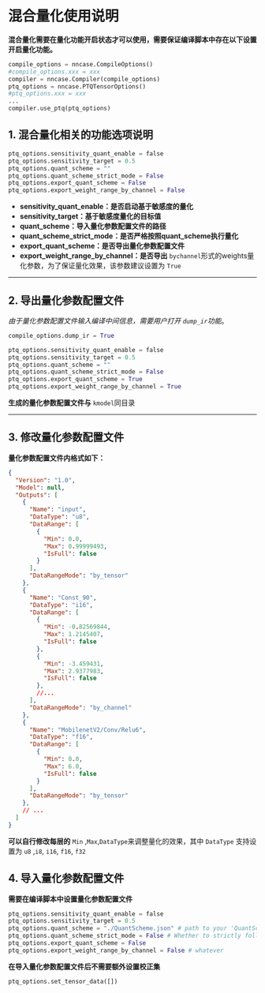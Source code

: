 # 混合量化使用说明

**混合量化需要在量化功能开启状态才可以使用，需要保证编译脚本中存在以下设置开启量化功能。**

```python
compile_options = nncase.CompileOptions()
#compile_options.xxx = xxx
compiler = nncase.Compiler(compile_options)
ptq_options = nncase.PTQTensorOptions()
#ptq_options.xxx = xxx
...
compiler.use_ptq(ptq_options)
```

## 1. 混合量化相关的功能选项说明

```python
ptq_options.sensitivity_quant_enable = false
ptq_options.sensitivity_target = 0.5
ptq_options.quant_scheme = ""
ptq_options.quant_scheme_strict_mode = False
ptq_options.export_quant_scheme = False
ptq_options.export_weight_range_by_channel = False
```

* **sensitivity_quant_enable：是否启动基于敏感度的量化**
* **sensitivity_target：基于敏感度量化的目标值**
* **quant_scheme：导入量化参数配置文件的路径**
* **quant_scheme_strict_mode：是否严格按照quant_scheme执行量化**
* **export_quant_scheme：是否导出量化参数配置文件**
* **export_weight_range_by_channel：是否导出** `bychannel`形式的weights量化参数，为了保证量化效果，该参数建议设置为 `True`

---

## 2. 导出量化参数配置文件

*由于量化参数配置文件输入编译中间信息，需要用户打开 `dump_ir`功能*。

```python
compile_options.dump_ir = True
```

```python
ptq_options.sensitivity_quant_enable = false
ptq_options.sensitivity_target = 0.5
ptq_options.quant_scheme = ""
ptq_options.quant_scheme_strict_mode = False
ptq_options.export_quant_scheme = True
ptq_options.export_weight_range_by_channel = True
```

**生成的量化参数配置文件与** `kmodel`同目录

---

## 3. 修改量化参数配置文件

**量化参数配置文件内格式如下：**

```json
{
  "Version": "1.0",
  "Model": null,
  "Outputs": [
    {
      "Name": "input",
      "DataType": "u8",
      "DataRange": [
        {
          "Min": 0.0,
          "Max": 0.99999493,
          "IsFull": false
        }
      ],
      "DataRangeMode": "by_tensor"
    },
    {
      "Name": "Const_90",
      "DataType": "i16",
      "DataRange": [
        {
          "Min": -0.82569844,
          "Max": 1.2145407,
          "IsFull": false
        },
        {
          "Min": -3.459431,
          "Max": 2.9377983,
          "IsFull": false
        },
        //...
      ],
      "DataRangeMode": "by_channel"
    },
    {
      "Name": "MobilenetV2/Conv/Relu6",
      "DataType": "f16",
      "DataRange": [
        {
          "Min": 0.0,
          "Max": 6.0,
          "IsFull": false
        }
      ],
      "DataRangeMode": "by_tensor"
    },
    // ...
  ]
}
```

**可以自行修改每层的** `Min` ,`Max`,`DataType`来调整量化的效果，其中 `DataType` 支持设置为 `u8` ,`i8`, `i16`, `f16`, `f32`

## 4. 导入量化参数配置文件

**需要在编译脚本中设置量化参数配置文件**

```python
ptq_options.sensitivity_quant_enable = false
ptq_options.sensitivity_target = 0.5
ptq_options.quant_scheme = "./QuantScheme.json" # path to your 'QuantScheme.json'
ptq_options.quant_scheme_strict_mode = False # Whether to strictly follow quant_scheme for quantification
ptq_options.export_quant_scheme = False
ptq_options.export_weight_range_by_channel = False # whatever
```

**在导入量化参数配置文件后不需要额外设置校正集**

```python
ptq_options.set_tensor_data([])
```
